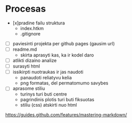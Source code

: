 # Procesas

- [x]pradine failu struktura
    - index.htkm
    - .gitignore
- [ ] paviesinti projekta per github pages (gausim url)
- [ ] readme.md
    - skirta aprasyti kas, ka ir kodel daro
- [ ] atlikti dizaino analize
- [ ] surasyti html
- [ ] issikirpti nuotraukas ir jas naudoti
    - panaudoti reliatyvu kelia
    - png formatas, del permatomumo savybes
- [ ] aprasome stiliu
    - turinys turi buti centre
    - pagrindinis plotis turi buti fiksuotas
    - stiliu (css) atskirti nuo html




https://guides.github.com/features/mastering-markdown/

